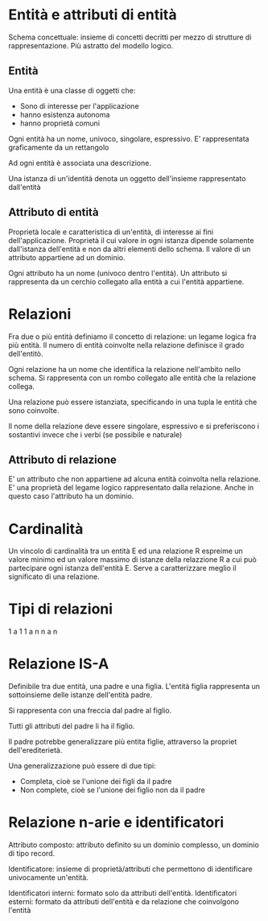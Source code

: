 # Entità e attributi di entità

Schema concettuale: insieme di concetti decritti per mezzo di strutture di rappresentazione. Più astratto del modello logico.

## Entità

Una entità è una classe di oggetti che:

* Sono di interesse per l'applicazione
* hanno esistenza autonoma
* hanno proprietà comuni

Ogni entità ha un nome, univoco, singolare, espressivo. E' rappresentata graficamente da un rettangolo

Ad ogni entità è associata una descrizione.

Una istanza di un'identità denota un oggetto dell'insieme rappresentato dall'entità

## Attributo di entità

Proprietà locale e caratteristica di un'entità, di interesse ai fini dell'applicazione. Proprietà il cui valore in ogni istanza dipende solamente dall'istanza dell'entità e non da altri elementi dello schema. Il valore di un attributo appartiene ad un dominio.

Ogni attributo ha un nome (univoco dentro l'entità). Un attributo si rappresenta da un cerchio collegato alla entità a cui l'entità appartiene.

# Relazioni

Fra due o più entità definiamo il concetto di relazione: un legame logica fra più entità. Il numero di entità coinvolte nella relazione definisce il grado dell'entitò.

Ogni relazione ha un nome che identifica la relazione nell'ambito nello schema. Si rappresenta con un rombo collegato alle entità che la relazione collega. 

Una relazione può essere istanziata, specificando in una tupla le entità che sono coinvolte.

Il nome della relazione deve essere singolare, espressivo e si preferiscono i sostantivi invece che i verbi (se possibile e naturale)

## Attributo di relazione

E' un attributo che non appartiene ad alcuna entità coinvolta nella relazione. E' una proprietà del legame logico rappresentato dalla relazione. Anche in questo caso l'attributo ha un dominio.

# Cardinalità

Un vincolo di cardinalità tra un entità E ed una relazione R espreime un valore minimo ed un valore massimo di istanze della relazzione R a cui può partecipare ogni istanza dell'entità E. Serve a caratterizzare meglio il significato di una relazione.

# Tipi di relazioni

1 a 1
1 a n
n a n

# Relazione IS-A

Definibile tra due entità, una padre e una figlia. L'entità figlia rappresenta un sottoinsieme delle istanze dell'entità padre.

Si rappresenta con una freccia dal padre al figlio.

Tutti gli attributi del padre li ha il figlio.

Il padre potrebbe generalizzare più entita figlie, attraverso la propriet dell'erediterietà.

Una generalizzazione può essere di due tipi: 

* Completa, cioè se l'unione dei figli da il padre
* Non complete, cioè se l'unione dei figlio non da il padre

# Relazione n-arie e identificatori

Attributo composto: attributo definito su un dominio complesso, un dominio di tipo record. 

Identificatore: insieme di proprietà/attributi che permettono di identificare univocamente un'entità.

Identificatori interni: formato solo da attributi dell'entità.
Identificatori esterni: formato da attributi dell'entità e da relazione che coinvolgono l'entità